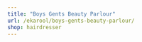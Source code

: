 ```yaml
---
title: "Boys Gents Beauty Parlour"
url: /ekarool/boys-gents-beauty-parlour/
shop: hairdresser
---
```

